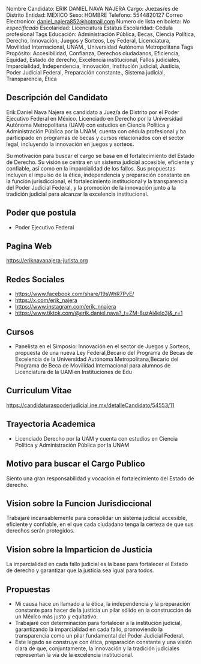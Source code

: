 Nombre Candidato: ERIK DANIEL NAVA NAJERA
Cargo: Juezas/es de Distrito
Entidad: MEXICO
Sexo: HOMBRE
Telefono: 5544820127
Correo Electronico: daniel_najera852@hotmail.com
Numero de lista en boleta: *No especificado*
Escolaridad: Licenciatura
Estatus Escolaridad: Cédula profesional
Tags Educación: Administración Pública, Becas, Ciencia Política, Derecho, Innovación, Juegos y Sorteos, Ley Federal, Licenciatura, Movilidad Internacional, UNAM., Universidad Autónoma Metropolitana
Tags Propósito: Accesibilidad, Confianza, Derechos ciudadanos, Eficiencia, Equidad, Estado de derecho, Excelencia institucional, Fallos judiciales, Imparcialidad, Independencia, Innovación, Institución judicial, Justicia, Poder Judicial Federal, Preparación constante., Sistema judicial, Transparencia, Ética


## Descripción del Candidato 

Erik Daniel Nava Najera es candidato a Juez/a de Distrito por el Poder Ejecutivo Federal en México. Licenciado en Derecho por la Universidad Autónoma Metropolitana (UAM) con estudios en Ciencia Política y Administración Pública por la UNAM, cuenta con cédula profesional y ha participado en programas de becas y cursos relacionados con el sector legal, incluyendo la innovación en juegos y sorteos.

Su motivación para buscar el cargo se basa en el fortalecimiento del Estado de Derecho. Su visión se centra en un sistema judicial accesible, eficiente y confiable, así como en la imparcialidad de los fallos. Sus propuestas incluyen el impulso de la ética, independencia y preparación constante en la función jurisdiccional, el fortalecimiento institucional y la transparencia del Poder Judicial Federal, y la promoción de la innovación junto a la tradición judicial para alcanzar la excelencia institucional.


## Poder que postula

- Poder Ejecutivo Federal


## Pagina Web

https://eriknavanajera-jurista.org


## Redes Sociales

- https://www.facebook.com/share/19sWhR7PvE/
- https://x.com/erik_najera
- https://www.instagram.com/erik_nnajera
- https://www.tiktok.com/@erik.daniel.nava?_t=ZM-8uzAi4elo3j&_r=1


## Cursos

- Panelista en el Simposio: Innovación en el sector de Juegos y Sorteos, propuesta de una nueva Ley Federal,Becario del Programa de Becas de Excelencia de la Universidad Autónoma Metropolitana,Becario del Programa de Beca de Movilidad Internacional para alumnos de Licenciatura de la UAM en Instituciones de Edu


## Curriculum Vitae

https://candidaturaspoderjudicial.ine.mx/detalleCandidato/54553/11


## Trayectoria Academica

- Licenciado Derecho por la UAM y cuenta con estudios en Ciencia Política y Administración Pública por la UNAM


## Motivo para buscar el Cargo Publico

Siento una gran responsabilidad y vocación el fortalecimiento del Estado de derecho.


## Vision sobre la Funcion Jurisdiccional

Trabajaré incansablemente para consolidar un sistema judicial accesible, eficiente y confiable, en el que cada ciudadano tenga la certeza de que sus derechos serán protegidos.


## Vision sobre la Imparticion de Justicia

La imparcialidad en cada fallo judicial es la base para fortalecer el Estado de derecho y garantizar que la justicia sea igual para todos.


## Propuestas

- Mi causa hace un llamado a la ética, la independencia y la preparación constante para hacer de la justicia un pilar sólido en la construcción de un México más justo y equitativo.
- Trabajaré con determinación para fortalecer a la institución judicial, garantizando la imparcialidad en cada fallo, promoviendo la transparencia como un pilar fundamental del Poder Judicial Federal.
- Este legado se construye con ética, preparación constante y una visión clara de que, conjuntamente, la innovación y la tradición judiciales representan la vía de la excelencia institucional.


